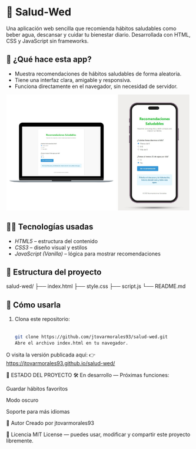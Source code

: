 # 🧘 Salud-Wed

Una aplicación web sencilla que recomienda hábitos saludables como beber agua, descansar y cuidar tu bienestar diario. Desarrollada con HTML, CSS y JavaScript sin frameworks.

## 🌱 ¿Qué hace esta app?

- Muestra recomendaciones de hábitos saludables de forma aleatoria.
- Tiene una interfaz clara, amigable y responsiva.
- Funciona directamente en el navegador, sin necesidad de servidor.

 <img src="https://github.com/jtovarmorales93/salud-wed/blob/master/assets/imagen1.jpg?raw=true" width="300px"/>  <img src="https://github.com/jtovarmorales93/salud-wed/blob/master/assets/imagen2.jpg?raw=true" height="314px"/>


## 👨‍💻 Tecnologías usadas

- *HTML5* – estructura del contenido
- *CSS3* – diseño visual y estilos
- *JavaScript (Vanilla)* – lógica para mostrar recomendaciones

## 📁 Estructura del proyecto

salud-wed/
├── index.html
├── style.css
├── script.js
└── README.md

## 🚀 Cómo usarla

1. Clona este repositorio:
   ```bash

   git clone https://github.com/jtovarmorales93/salud-wed.git
   Abre el archivo index.html en tu navegador.

O visita la versión publicada aquí:
👉 https://jtovarmorales93.github.io/salud-wed/

📌 ESTADO DEL PROYECTO
🛠 En desarrollo — Próximas funciones:

Guardar hábitos favoritos

Modo oscuro

Soporte para más idiomas

🙋 Autor
Creado por jtovarmorales93

🪪 Licencia
MIT License — puedes usar, modificar y compartir este proyecto libremente.

